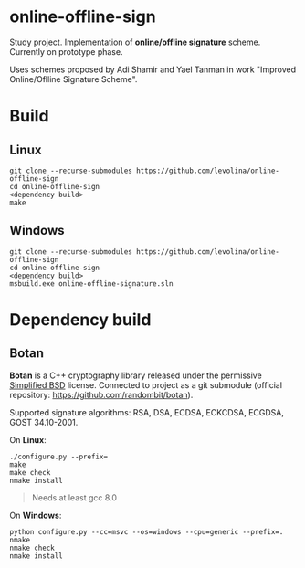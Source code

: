# online-offline-sign

Study project. Implementation of **online/offline signature** scheme.
Currently on prototype phase. 

Uses schemes proposed by Adi Shamir and Yael Tanman in work "Improved Online/Oflline Signature Scheme". 

# Build
## Linux
```
git clone --recurse-submodules https://github.com/levolina/online-offline-sign
cd online-offline-sign
<dependency build> 
make
```
## Windows
```
git clone --recurse-submodules https://github.com/levolina/online-offline-sign
cd online-offline-sign
<dependency build> 
msbuild.exe online-offline-signature.sln
```

# Dependency build
## Botan

**Botan** is a C++ cryptography library released under the permissive [Simplified BSD](https://botan.randombit.net/license.txt) license. Connected to project as a git submodule (official repository: https://github.com/randombit/botan).

Supported signature algorithms: RSA, DSA, ECDSA, ECKCDSA, ECGDSA, GOST 34.10-2001.

On **Linux**:

	./configure.py --prefix=
	make
	make check
	nmake install

> Needs at least gcc 8.0

On **Windows**:

	python configure.py --cc=msvc --os=windows --cpu=generic --prefix=.
	nmake
	nmake check
	nmake install
